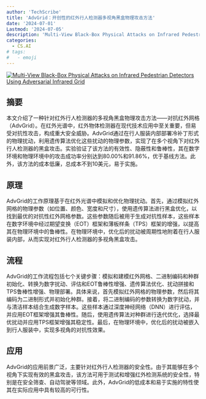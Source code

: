 ```yaml
---
author: 'TechScribe'
title: 'AdvGrid：开创性的红外行人检测器多视角黑盒物理攻击方法'
date: '2024-07-01'
Lastmod: '2024-07-05'
description: 'Multi-View Black-Box Physical Attacks on Infrared Pedestrian Detectors Using Adversarial Infrared Grid'
categories:
  - CS.AI
# tags:
#   - emoji
---
```


[![Multi-View Black-Box Physical Attacks on Infrared Pedestrian Detectors Using Adversarial Infrared Grid](https://arxiv-research-1301205113.cos.ap-guangzhou.myqcloud.com/images/2407.01168v1.pdf_0.jpg)](https://arxiv.org/abs/2407.01168v1)

## 摘要

本文介绍了一种针对红外行人检测器的多视角黑盒物理攻击方法——对抗红外网格（AdvGrid）。在红外光谱中，红外物体检测器在现代技术应用中至关重要，但易受对抗性攻击，构成重大安全威胁。AdvGrid通过在行人服装内部部署冷补丁形式的物理扰动，利用遗传算法优化这些扰动的物理参数，实现了在多个视角下对红外行人检测器的黑盒攻击。实验验证了该方法的有效性、隐蔽性和鲁棒性，其在数字环境和物理环境中的攻击成功率分别达到80.00%和91.86%，优于基线方法。此外，该方法的成本低廉，总成本不到10美元，易于实施。<!--more-->

## 原理

AdvGrid的工作原理基于在红外光谱中模拟和优化物理扰动。首先，通过模拟红外网格的物理参数（如位置、颜色、宽度和尺寸），使用遗传算法进行黑盒优化，以找到最优的对抗性红外网格参数。这些参数随后被用于生成对抗性样本，这些样本在数字环境中经过期望变换（EOT）框架和薄板样条（TPS）框架的增强，以提高其在物理环境中的鲁棒性。在物理环境中，优化后的扰动被周期性地附着在行人服装内部，从而实现对红外行人检测器的多视角黑盒攻击。

## 流程

AdvGrid的工作流程包括七个关键步骤：模拟和建模红外网格、二进制编码和种群初始化、转换为数字扰动、评估和EOT鲁棒性增强、遗传算法优化、扰动拼接和TPS鲁棒性增强、物理部署。具体来说，首先模拟红外网格的物理参数，然后将其编码为二进制形式并初始化种群。接着，将二进制编码的参数转换为数字扰动，并与清洁样本结合生成数字样本。这些样本通过深度神经网络（DNN）进行评估，并应用EOT框架增强其鲁棒性。随后，使用遗传算法对种群进行迭代优化，选择最优扰动并应用TPS框架增强其稳定性。最后，在物理环境中，优化后的扰动被嵌入到行人服装中，实现多视角的对抗性效果。

## 应用

AdvGrid的应用前景广泛，主要针对红外行人检测器的安全性。由于其能够在多个视角下实现有效的黑盒攻击，该方法可用于测试和增强红外检测系统的安全性，特别是在安全筛查、自动驾驶等领域。此外，AdvGrid的低成本和易于实施的特性使其在实际应用中具有较高的可行性。
